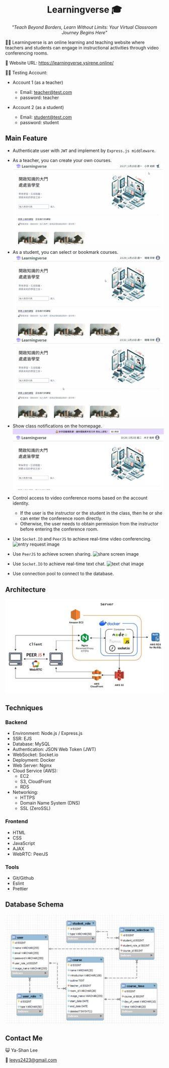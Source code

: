 <h1 align="center"> Learningverse 🎓</h1>

<p align="center"> <i>"Teach Beyond Borders, Learn Without Limits: Your Virtual Classroom Journey Begins Here"</i></p>

👩‍🏫 Learningverse is an online learning and teaching website where teachers and students can engage in instructional activities through video conferencing rooms.

🔗 Website URL: https://learningverse.ysirene.online/

👨‍💻 Testing Account:

- Account 1 (as a teacher)

  - Email: teacher@test.com
  - password: teacher

- Account 2 (as a student)
  - Email: student@test.com
  - password: student

## Main Feature

- Authenticate user with `JWT` and implement by `Express.js middleware`.

- As a teacher, you can create your own courses.
  ![create course image](static/image/demo/create_course.gif)

- As a student, you can select or bookmark courses.
  ![register course image](static/image/demo/select_course.gif)
  ![bookmark course image](static/image/demo/bookmark_course.gif)

- Show class notifications on the homepage.
  ![class notification image](static/image/demo/class_notification.JPG)

- Control access to video conference rooms based on the account identity.

  - If the user is the instructor or the student in the class, then he or she can enter the conference room directly.
  - Otherwise, the user needs to obtain permission from the instructor before entering the conference room.

- Use `Socket.IO` and `PeerJS` to achieve real-time video conferencing.
  ![entry request image](static/image/demo/entry_request.gif)

- Use `PeerJS` to achieve screen sharing.
  ![share screen image](static/image/demo/share_screen.gif)

- Use `Socket.IO` to achieve real-time text chat.
  ![text chat image](static/image/demo/text_message.gif)

- Use connection pool to connect to the database.

## Architecture

![architecture image](static/image/demo/architecture.JPG)

## Techniques

### Backend

- Environment: Node.js / Express.js
- SSR: EJS
- Database: MySQL
- Authentication: JSON Web Token (JWT)
- WebSocket: Socket.io
- Deployment: Docker
- Web Server: Nginx
- Cloud Service (AWS):
  - EC2
  - S3, CloudFront
  - RDS
- Networking:
  - HTTPS
  - Domain Name System (DNS)
  - SSL (ZeroSSL)

### Frontend

- HTML
- CSS
- JavaScript
- AJAX
- WebRTC: PeerJS

### Tools

- Git/Github
- Eslint
- Prettier

## Database Schema

![database schema image](static/image/demo/database_schema.JPG)

## Contact Me

😺 Ya-Shan Lee

📧 leeys2423@gmail.com

